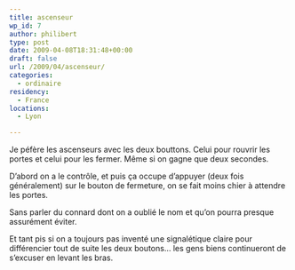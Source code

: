 ```yaml
---
title: ascenseur
wp_id: 7
author: philibert
type: post
date: 2009-04-08T18:31:48+00:00
draft: false
url: /2009/04/ascenseur/
categories:
  - ordinaire
residency:
  - France
locations:
  - Lyon

---
```

Je péfère les ascenseurs avec les deux bouttons. Celui pour rouvrir les portes et celui pour les fermer. Même si on gagne que deux secondes.

D&rsquo;abord on a le contrôle, et puis ça occupe d&rsquo;appuyer (deux fois généralement) sur le bouton de fermeture, on se fait moins chier à attendre les portes.

Sans parler du connard dont on a oublié le nom et qu&rsquo;on pourra presque assurément éviter. 

Et tant pis si on a toujours pas inventé une signalétique claire pour différencier tout de suite les deux boutons&#8230; les gens biens continueront de s&rsquo;excuser en levant les bras.
